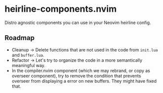 # heirline-components.nvim
Distro agnostic components you can use in your Neovim heirline config.

## Roadmap
* Cleanup → Delete functions that are not used in the code from `init.lua` and `buffer.lua`.
* Refactor → Let's try to organize the code in a more semantically meaningful way.
* In the compiler.nvim component (which we may rebrand, or copy as overseer component), try to remove the condition that prevents overseer from displaying a error on new buffers. They might have fixed that.
